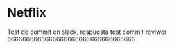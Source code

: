 # Netflix
Test de commit en slack, respuesta test commit reviwer 6666666666666666666666666666666666
